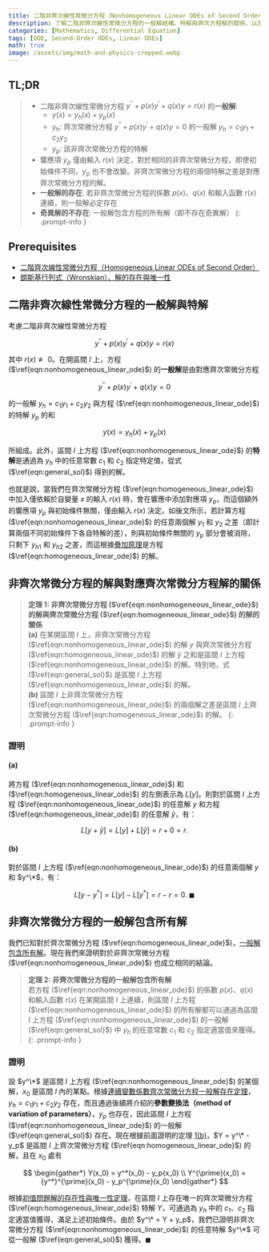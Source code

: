 ```yaml
---
title: 二階非齊次線性常微分方程（Nonhomogeneous Linear ODEs of Second Order）
description: 了解二階非齊次線性常微分方程的一般解結構、特解與齊次方程解的關係，以及解的存在性與唯一性。
categories: [Mathematics, Differential Equation]
tags: [ODE, Second-Order ODEs, Linear ODEs]
math: true
image: /assets/img/math-and-physics-cropped.webp
---
```


## TL;DR
> - 二階非齊次線性常微分方程 $y^{\prime\prime} + p(x)y^{\prime} + q(x)y = r(x)$ 的**一般解**:
>   - $y(x) = y_h(x) + y_p(x)$
>   - $y_h$: 齊次常微分方程 $y^{\prime\prime} + p(x)y^{\prime} + q(x)y = 0$ 的一般解 $y_h = c_1y_1 + c_2y_2$
>   - $y_p$: 該非齊次常微分方程的特解
> - 響應項 $y_p$ 僅由輸入 $r(x)$ 決定，對於相同的非齊次常微分方程，即使初始條件不同，$y_p$ 也不會改變。非齊次常微分方程的兩個特解之差是對應齊次常微分方程的解。
> - **一般解的存在**: 若非齊次常微分方程的係數 $p(x)$、$q(x)$ 和輸入函數 $r(x)$ 連續，則一般解必定存在
> - **奇異解的不存在**: 一般解包含方程的所有解（即不存在奇異解）
{: .prompt-info }

## Prerequisites
- [二階齊次線性常微分方程（Homogeneous Linear ODEs of Second Order）](/posts/homogeneous-linear-odes-of-second-order/)
- [朗斯基行列式（Wronskian）、解的存在與唯一性](/posts/wronskian-existence-and-uniqueness-of-solutions/)

## 二階非齊次線性常微分方程的一般解與特解
考慮二階非齊次線性常微分方程

$$ y^{\prime\prime} + p(x)y^{\prime} + q(x)y = r(x) \label{eqn:nonhomogeneous_linear_ode}\tag{1}$$

其中 $r(x) \not\equiv 0$。在開區間 $I$ 上，方程 ($\ref{eqn:nonhomogeneous_linear_ode}$) 的**一般解**是由對應齊次常微分方程

$$ y^{\prime\prime} + p(x)y^{\prime} + q(x)y = 0 \label{eqn:homogeneous_linear_ode}\tag{2} $$

的一般解 $y_h = c_1y_1 + c_2y_2$ 與方程 ($\ref{eqn:nonhomogeneous_linear_ode}$) 的特解 $y_p$ 的和

$$ y(x) = y_h(x) + y_p(x) \label{eqn:general_sol}\tag{3}$$

所組成。此外，區間 $I$ 上方程 ($\ref{eqn:nonhomogeneous_linear_ode}$) 的**特解**是通過為 $y_h$ 中的任意常數 $c_1$ 和 $c_2$ 指定特定值，從式 ($\ref{eqn:general_sol}$) 得到的解。

也就是說，當我們在齊次常微分方程 ($\ref{eqn:homogeneous_linear_ode}$) 中加入僅依賴於自變量 $x$ 的輸入 $r(x)$ 時，會在響應中添加對應項 $y_p$，而這個額外的響應項 $y_p$ 與初始條件無關，僅由輸入 $r(x)$ 決定。如後文所示，若計算方程 ($\ref{eqn:nonhomogeneous_linear_ode}$) 的任意兩個解 $y_1$ 和 $y_2$ 之差（即計算兩個不同初始條件下各自特解的差），則與初始條件無關的 $y_p$ 部分會被消除，只剩下 ${y_h}_1$ 和 ${y_h}_2$ 之差，而這根據[疊加原理](/posts/homogeneous-linear-odes-of-second-order/#疊加原理)是方程 ($\ref{eqn:homogeneous_linear_ode}$) 的解。

## 非齊次常微分方程的解與對應齊次常微分方程解的關係
> **定理 1: 非齊次常微分方程 ($\ref{eqn:nonhomogeneous_linear_ode}$) 的解與齊次常微分方程 ($\ref{eqn:homogeneous_linear_ode}$) 的解的關係**  
> **(a)** 在某開區間 $I$ 上，非齊次常微分方程 ($\ref{eqn:nonhomogeneous_linear_ode}$) 的解 $y$ 與齊次常微分方程 ($\ref{eqn:homogeneous_linear_ode}$) 的解 $\tilde{y}$ 之和是區間 $I$ 上方程 ($\ref{eqn:nonhomogeneous_linear_ode}$) 的解。特別地，式 ($\ref{eqn:general_sol}$) 是區間 $I$ 上方程 ($\ref{eqn:nonhomogeneous_linear_ode}$) 的解。  
> **(b)** 區間 $I$ 上非齊次常微分方程 ($\ref{eqn:nonhomogeneous_linear_ode}$) 的兩個解之差是區間 $I$ 上齊次常微分方程 ($\ref{eqn:homogeneous_linear_ode}$) 的解。
{: .prompt-info }

### 證明
#### (a)
將方程 ($\ref{eqn:nonhomogeneous_linear_ode}$) 和 ($\ref{eqn:homogeneous_linear_ode}$) 的左側表示為 $L[y]$。則對於區間 $I$ 上方程 ($\ref{eqn:nonhomogeneous_linear_ode}$) 的任意解 $y$ 和方程 ($\ref{eqn:homogeneous_linear_ode}$) 的任意解 $\tilde{y}$，有：

$$ L[y + \tilde{y}] = L[y] + L[\tilde{y}] = r + 0 = r. $$

#### (b)
對於區間 $I$ 上方程 ($\ref{eqn:nonhomogeneous_linear_ode}$) 的任意兩個解 $y$ 和 $y^\*$，有：

$$ L[y - y^*] = L[y] - L[y^*] = r - r = 0.\ \blacksquare $$

## 非齊次常微分方程的一般解包含所有解
我們已知對於齊次常微分方程 ($\ref{eqn:homogeneous_linear_ode}$)，[一般解包含所有解](/posts/wronskian-existence-and-uniqueness-of-solutions/#通解包含所有解)。現在我們來證明對於非齊次常微分方程 ($\ref{eqn:nonhomogeneous_linear_ode}$) 也成立相同的結論。

> **定理 2: 非齊次常微分方程的一般解包含所有解**  
> 若方程 ($\ref{eqn:nonhomogeneous_linear_ode}$) 的係數 $p(x)$、$q(x)$ 和輸入函數 $r(x)$ 在某開區間 $I$ 上連續，則區間 $I$ 上方程 ($\ref{eqn:nonhomogeneous_linear_ode}$) 的所有解都可以通過為區間 $I$ 上方程 ($\ref{eqn:nonhomogeneous_linear_ode}$) 的一般解 ($\ref{eqn:general_sol}$) 中 $y_h$ 的任意常數 $c_1$ 和 $c_2$ 指定適當值來獲得。
{: .prompt-info }

### 證明
設 $y^\*$ 是區間 $I$ 上方程 ($\ref{eqn:nonhomogeneous_linear_ode}$) 的某個解，$x_0$ 是區間 $I$ 內的某點。根據[連續變數係數齊次常微分方程一般解存在定理](/posts/wronskian-existence-and-uniqueness-of-solutions/#通解的存在)，$y_h = c_1y_1 + c_2y_2$ 存在，而且通過後續將介紹的**參數變換法（method of variation of parameters）**，$y_p$ 也存在，因此區間 $I$ 上方程 ($\ref{eqn:nonhomogeneous_linear_ode}$) 的一般解 ($\ref{eqn:general_sol}$) 存在。現在根據前面證明的定理 [1(b)](#非齊次常微分方程的解與對應齊次常微分方程解的關係)，$Y = y^\* - y_p$ 是區間 $I$ 上齊次常微分方程 ($\ref{eqn:homogeneous_linear_ode}$) 的解，且在 $x_0$ 處有

$$ \begin{gather*}
Y(x_0) = y^*(x_0) - y_p(x_0) \\
Y^{\prime}(x_0) = {y^*}^{\prime}(x_0) - y_p^{\prime}(x_0)
\end{gather*} $$

根據[初值問題解的存在性與唯一性定理](/posts/wronskian-existence-and-uniqueness-of-solutions/#初值問題解的存在性與唯一性定理)，在區間 $I$ 上存在唯一的齊次常微分方程 ($\ref{eqn:homogeneous_linear_ode}$) 特解 $Y$，可通過為 $y_h$ 中的 $c_1$、$c_2$ 指定適當值獲得，滿足上述初始條件。由於 $y^\* = Y + y_p$，我們已證明非齊次常微分方程 ($\ref{eqn:nonhomogeneous_linear_ode}$) 的任意特解 $y^\*$ 可從一般解 ($\ref{eqn:general_sol}$) 獲得。$\blacksquare$
